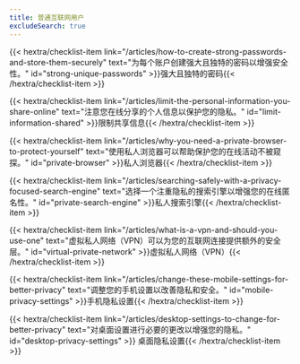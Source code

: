 ```yaml
---
title: 普通互联网用户
excludeSearch: true
---
```

{{< hextra/checklist-item link="/articles/how-to-create-strong-passwords-and-store-them-securely" text="为每个账户创建强大且独特的密码以增强安全性。" id="strong-unique-passwords" >}}强大且独特的密码{{< /hextra/checklist-item >}}

{{< hextra/checklist-item link="/articles/limit-the-personal-information-you-share-online" text="注意您在线分享的个人信息以保护您的隐私。" id="limit-information-shared" >}}限制共享信息{{< /hextra/checklist-item >}}

{{< hextra/checklist-item link="/articles/why-you-need-a-private-browser-to-protect-yourself" text="使用私人浏览器可以帮助保护您的在线活动不被窥探。" id="private-browser" >}}私人浏览器{{< /hextra/checklist-item >}}

{{< hextra/checklist-item link="/articles/searching-safely-with-a-privacy-focused-search-engine" text="选择一个注重隐私的搜索引擎以增强您的在线匿名性。" id="private-search-engine" >}}私人搜索引擎{{< /hextra/checklist-item >}}

{{< hextra/checklist-item link="/articles/what-is-a-vpn-and-should-you-use-one" text="虚拟私人网络（VPN）可以为您的互联网连接提供额外的安全层。" id="virtual-private-network" >}}虚拟私人网络（VPN）{{< /hextra/checklist-item >}}

{{< hextra/checklist-item link="/articles/change-these-mobile-settings-for-better-privacy" text="调整您的手机设置以改善隐私和安全。" id="mobile-privacy-settings" >}}手机隐私设置{{< /hextra/checklist-item >}}

{{< hextra/checklist-item link="/articles/desktop-settings-to-change-for-better-privacy" text="对桌面设置进行必要的更改以增强您的隐私。" id="desktop-privacy-settings" >}} 桌面隐私设置{{< /hextra/checklist-item >}}